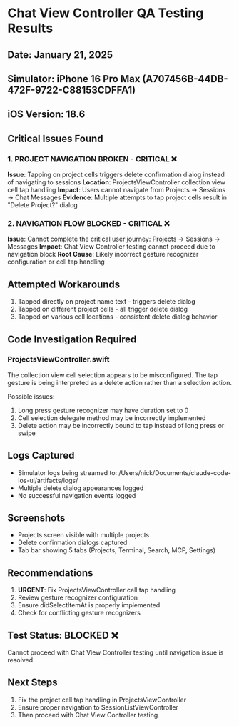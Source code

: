 # Chat View Controller QA Testing Results

## Date: January 21, 2025
## Simulator: iPhone 16 Pro Max (A707456B-44DB-472F-9722-C88153CDFFA1)
## iOS Version: 18.6

## Critical Issues Found

### 1. PROJECT NAVIGATION BROKEN - CRITICAL ❌
**Issue**: Tapping on project cells triggers delete confirmation dialog instead of navigating to sessions
**Location**: ProjectsViewController collection view cell tap handling
**Impact**: Users cannot navigate from Projects → Sessions → Chat Messages
**Evidence**: Multiple attempts to tap project cells result in "Delete Project?" dialog

### 2. NAVIGATION FLOW BLOCKED - CRITICAL ❌
**Issue**: Cannot complete the critical user journey: Projects → Sessions → Messages
**Impact**: Chat View Controller testing cannot proceed due to navigation block
**Root Cause**: Likely incorrect gesture recognizer configuration or cell tap handling

## Attempted Workarounds
1. Tapped directly on project name text - triggers delete dialog
2. Tapped on different project cells - all trigger delete dialog
3. Tapped on various cell locations - consistent delete dialog behavior

## Code Investigation Required

### ProjectsViewController.swift
The collection view cell selection appears to be misconfigured. The tap gesture is being interpreted as a delete action rather than a selection action.

Possible issues:
1. Long press gesture recognizer may have duration set to 0
2. Cell selection delegate method may be incorrectly implemented
3. Delete action may be incorrectly bound to tap instead of long press or swipe

## Logs Captured
- Simulator logs being streamed to: /Users/nick/Documents/claude-code-ios-ui/artifacts/logs/
- Multiple delete dialog appearances logged
- No successful navigation events logged

## Screenshots
- Projects screen visible with multiple projects
- Delete confirmation dialogs captured
- Tab bar showing 5 tabs (Projects, Terminal, Search, MCP, Settings)

## Recommendations
1. **URGENT**: Fix ProjectsViewController cell tap handling
2. Review gesture recognizer configuration
3. Ensure didSelectItemAt is properly implemented
4. Check for conflicting gesture recognizers

## Test Status: BLOCKED ❌
Cannot proceed with Chat View Controller testing until navigation issue is resolved.

## Next Steps
1. Fix the project cell tap handling in ProjectsViewController
2. Ensure proper navigation to SessionListViewController
3. Then proceed with Chat View Controller testing
